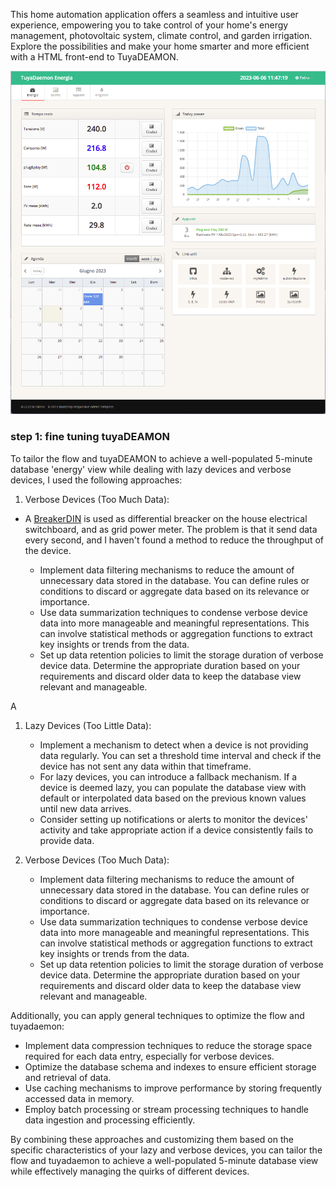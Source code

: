 This home automation application offers a seamless and intuitive user experience, empowering you to take control of your home's energy management, photovoltaic system, climate control, and garden irrigation. Explore the possibilities and make your home smarter and more efficient with a HTML front-end to TuyaDEAMON.

![](https://github.com/msillano/tuyaDEAMON-applications/blob/main/pics/app003.png?raw=true)

### step 1: fine tuning tuyaDEAMON

To tailor the flow and tuyaDEAMON to achieve a well-populated 5-minute database 'energy' view while dealing with lazy devices and verbose devices, I used the following approaches:

1. Verbose Devices (Too Much Data):
 - A [BreakerDIN](https://github.com/msillano/tuyaDAEMON/blob/main/devices/BreakerDIN/device_BreakerDIN.pdf) is used as differential breacker on the house electrical switchboard, and as grid power meter. The problem is that it send data every second, and I haven't found a method to reduce the throughput of the device. 






   - Implement data filtering mechanisms to reduce the amount of unnecessary data stored in the database. You can define rules or conditions to discard or aggregate data based on its relevance or importance.
   - Use data summarization techniques to condense verbose device data into more manageable and meaningful representations. This can involve statistical methods or aggregation functions to extract key insights or trends from the data.
   - Set up data retention policies to limit the storage duration of verbose device data. Determine the appropriate duration based on your requirements and discard older data to keep the database view relevant and manageable.

A

1. Lazy Devices (Too Little Data):
   - Implement a mechanism to detect when a device is not providing data regularly. You can set a threshold time interval and check if the device has not sent any data within that timeframe.
   - For lazy devices, you can introduce a fallback mechanism. If a device is deemed lazy, you can populate the database view with default or interpolated data based on the previous known values until new data arrives.
   - Consider setting up notifications or alerts to monitor the devices' activity and take appropriate action if a device consistently fails to provide data.

2. Verbose Devices (Too Much Data):
   - Implement data filtering mechanisms to reduce the amount of unnecessary data stored in the database. You can define rules or conditions to discard or aggregate data based on its relevance or importance.
   - Use data summarization techniques to condense verbose device data into more manageable and meaningful representations. This can involve statistical methods or aggregation functions to extract key insights or trends from the data.
   - Set up data retention policies to limit the storage duration of verbose device data. Determine the appropriate duration based on your requirements and discard older data to keep the database view relevant and manageable.

Additionally, you can apply general techniques to optimize the flow and tuyadaemon:

- Implement data compression techniques to reduce the storage space required for each data entry, especially for verbose devices.
- Optimize the database schema and indexes to ensure efficient storage and retrieval of data.
- Use caching mechanisms to improve performance by storing frequently accessed data in memory.
- Employ batch processing or stream processing techniques to handle data ingestion and processing efficiently.

By combining these approaches and customizing them based on the specific characteristics of your lazy and verbose devices, you can tailor the flow and tuyadaemon to achieve a well-populated 5-minute database view while effectively managing the quirks of different devices.
